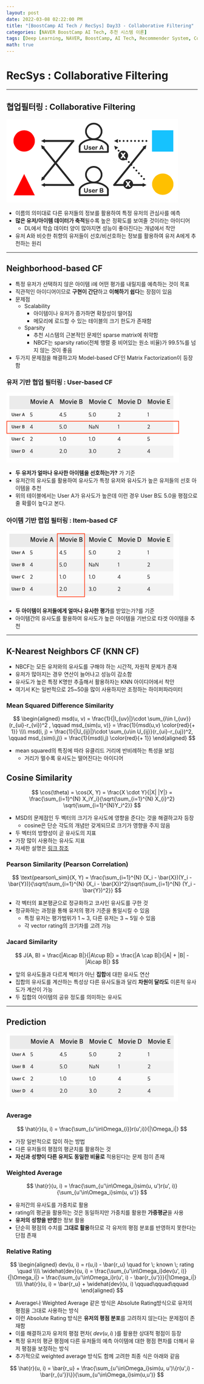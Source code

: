 ```yaml
---
layout: post
date: 2022-03-08 02:22:00 PM
title: "[BoostCamp AI Tech / RecSys] Day33 - Collaborative Filtering"
categories: [NAVER BoostCamp AI Tech, 추천 시스템 이론]
tags: [Deep Learning, NAVER, BoostCamp, AI Tech, Recommender System, Collaborative Filtering, CF]
math: true
---
```

# RecSys : Collaborative Filtering

---

## 협업필터링 : Collaborative Filtering

![](/image/boostcamp/recsys/basic/cf1.png)

- 이름의 의미대로 다른 유저들의 정보를 활용하여 특정 유저의 관심사를 예측
- **많은 유저/아이템 데이터가 축적**될수록 높은 정확도를 보여줄 것이라는 아이디어
  - DL에서 학습 데이터 양이 많아지면 성능이 좋아진다는 개념에서 착안
- 유저 A와 비슷한 취향의 유저들이 선호/비선호하는 정보를 활용하여 유저 A에게 추천하는 원리

---

## Neighborhood-based CF

- 특정 유저가 선택하지 않은 아이템 i에 어떤 평가를 내릴지를 예측하는 것이 목표
- 직관적인 아이디어이므로 **구현이 간단**하고 **이해하기 쉽다**는 장점이 있음
- 문제점
  - Scalability
    - 아이템이나 유저가 증가하면 확장성이 떨어짐
    - 메모리에 로드할 수 있는 테이블의 크기 한도가 존재함
  - Sparsity
    - 추천 시스템의 근본적인 문제인 sparse matrix에 취약함
    - NBCF는 sparsity ratio(전체 행렬 중 비어있는 원소 비율)가 99.5%를 넘지 않는 것이 좋음
- 두가지 문제점을 해결하고자 Model-based CF인 Matrix Factorization이 등장함

### 유저 기반 협업 필터링 : User-based CF

![](/image/boostcamp/recsys/basic/user_table.png)

- **두 유저가 얼마나 유사한 아이템을 선호하는가?** 가 기준
- 유저간의 유사도를 활용하여 유사도가 특정 유저와 유사도가 높은 유저들의 선호 아이템을 추천
- 위의 테이블에서는 User A가 유사도가 높은데 이런 경우 User B도 5.0을 평점으로 줄 확률이 높다고 본다.

### 아이템 기반 렵업 필터링 : Item-based CF

![](/image/boostcamp/recsys/basic/item_table.png)

- **두 아이템이 유저들에게 얼마나 유사한 평가**를 받았는가?를 기준
- 아이템간의 유사도를 활용하여 유사도가 높은 아이템을 기반으로 타겟 아이템을 추천

---

## K-Nearest Neighbors CF (KNN CF)

- NBCF는 모든 유저와의 유사도를 구해야 하는 시간적, 자원적 문제가 존재
- 유저가 많아지는 경우 연산이 늘어나고 성능이 감소함
- 유사도가 높은 특정 K명만 추출해서 활용하자는 KNN 아이디어에서 착안
- 여기서 K는 일반적으로 25~50을 많이 사용하지만 조정하는 하이퍼파라미터

### Mean Squared Difference Similarity

$$
\begin{aligned}
msd(u, v) = \frac{1}{|I_{uv}|}\cdot \sum_{i\in I_{uv}}(r_{ui}-r_{vi})^2 , \qquad msd_{sim(u, v)} = \frac{1}{msd(u,v) \color{red}{+ 1}} \\\\
msd(i, j) = \frac{1}{|U_{ij}|}\cdot \sum_{u\in U_{ij}}(r_{ui}-r_{uj})^2, \qquad msd_{sim(i,j)} = \frac{1}{msd(i,j) \color{red}{+ 1}}
\end{aligned}
$$

- mean squared의 특징에 따라 유클리드 거리에 반비례하는 특성을 보임
  - 거리가 멀수록 유사도는 떨어진다는 아이디어

## Cosine Similarity

$$
\cos(\theta) = \cos(X, Y) = \frac{X \cdot Y}{|X| |Y|} = \frac{\sum_{i=1}^{N} X_iY_i}{\sqrt{\sum_{i=1}^{N} X_{i}^2} \sqrt{\sum_{i=1}^{N}Y_i^2}}
$$

- MSD의 문제점인 두 벡터의 크기가 유사도에 영향을 준다는 것을 해결하고자 등장
  - cosine은 단순 각도의 개념만 갖게되므로 크기가 영향을 주지 않음
- 두 벡터의 방향성이 곧 유사도의 지표
- 가장 많이 사용하는 유사도 지표
- 자세한 설명은 [링크 참조](https://cow-coding.github.io/posts/day32_recsysbasic4/#cosine-similarity)

### Pearson Similarity (Pearson Correlation)

$$
\text{pearson\_sim}(X, Y) = \frac{\sum_{i=1}^{N} (X_i - \bar{X})(Y_i - \bar{Y})}{\sqrt{\sum_{i=1}^{N} (X_i - \bar{X})^2}\sqrt{\sum_{i=1}^{N} (Y_i - \bar{Y})^2}}
$$

- 각 벡터의 표본평균으로 정규화하고 코사인 유사도를 구한 것
- 정규화하는 과정을 통해 유저의 평가 기준을 통일시킬 수 있음
  - 특정 유저는 평가범위가 1 ~ 3, 다른 유저는 3 ~ 5일 수 있음
  - 각 vector rating의 크기차를 고려 가능

### Jacard Similarity

$$
J(A, B) = \frac{|A\cap B|}{|A\cup B|} = \frac{|A \cap B|}{|A| + |B| - |A\cap B|}
$$

- 앞의 유사도들과 다르게 벡터가 아닌 **집합**에 대한 유사도 연산
- 집합의 유사도를 계산하는 특성상 다른 유사도들과 달리 **차원이 달라도** 이론적 유사도가 계산이 가능
- 두 집합의 아이템의 공유 정도를 의미하는 유사도

---

## Prediction

![](/image/boostcamp/recsys/basic/table.png)

### Average

$$
\hat{r}(u, i) = \frac{\sum_{u'\in\Omega_{i}}r(u',i)}{|\Omega_i|}
$$

- 가장 일반적으로 많이 하는 방법
- 다른 유저들의 평점의 평균치를 활용하는 것
- **자신과 성향이 다른 유저도 동일한 비율로** 적용된다는 문제 점이 존재

### Weighted Average

$$
\hat{r}(u, i) = \frac{\sum_{u'\in\Omega_i}sim(u, u')r(u', i)}{\sum_{u'\in\Omega_i}sim(u, u')}
$$

- 유저간의 유사도를 가중치로 활용
- rating의 평균을 활용하는 것은 동일하지만 가중치를 활용한 **가중평균**을 사용
- **유저의 성향을 반영**한 정보 활용
- 단순히 평점의 수치를 **그대로 활용**하므로 각 유저의 평점 분포를 반영하지 못한다는 단점 존재

### Relative Rating

$$
\begin{aligned}
dev(u, i) = r(u,i) - \bar{r_u} \quad for \; known \; rating \quad \\\\
\widehat{dev}(u, i) = \frac{\sum_{u'\in\Omega_i}dev(u', i)}{|\Omega_i|} = \frac{\sum_{u'\in\Omega_i}r(u', i) - \bar{r_{u'}}}{|\Omega_i|} \\\\
\hat{r}(u, i) = \bar{r_u} + \widehat{dev}(u, i) \qquad\qquad\qquad
\end{aligned}
$$

- Average나 Weighted Average 같은 방식은 Absolute Rating방식으로 유저의 평점을 그대로 사용하는 방식
- 이런 Absolute Rating 방식은 **유저의 평점 분포**를 고려하지 않는다는 문제점이 존재함
- 이를 해결하고자 유저의 평점 편차( $dev(u,i)$ )를 활용한 상대적 평점이 등장
- 특정 유저의 평균 평점에 다른 유저들의 예측 아이템에 대한 평점 편차를 더해서 유저 평점을 보정하는 방식
- 추가적으로 weighted average 방식도 함께 고려한 최종 식은 아래와 같음

$$
\hat{r}(u, i) = \bar{r_u} + \frac{\sum_{u'\in\Omega_i}sim(u, u')\{r(u',i) - \bar{r_{u'}}\}}{\sum_{u'\in\Omega_i}sim(u,u')}
$$


